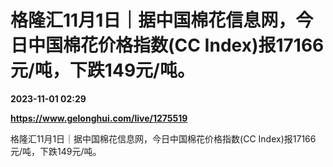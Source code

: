 # 格隆汇11月1日｜据中国棉花信息网，今日中国棉花价格指数(CC Index)报17166元/吨，下跌149元/吨。

**2023-11-01 02:29**

**https://www.gelonghui.com/live/1275519**

格隆汇11月1日｜据中国棉花信息网，今日中国棉花价格指数(CC Index)报17166元/吨，下跌149元/吨。